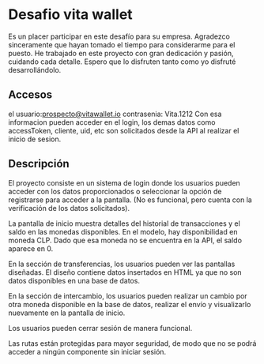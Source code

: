 # Desafio vita wallet
Es un placer participar en este desafío para su empresa. Agradezco sinceramente que hayan tomado el tiempo para considerarme para el puesto. He trabajado en este proyecto con gran dedicación y pasión, cuidando cada detalle. Espero que lo disfruten tanto como yo disfruté desarrollándolo.

## Accesos

el usuario:prospecto@vitawallet.io
contrasenia: Vita.1212
Con esa informacion pueden acceder en el login, los demas datos como accessToken, cliente, uid, etc son solicitados desde la API al realizar el inicio de sesion.

## Descripción

El proyecto consiste en un sistema de login donde los usuarios pueden acceder con los datos proporcionados o seleccionar la opción de registrarse para acceder a la pantalla. (No es funcional, pero cuenta con la verificación de los datos solicitados).

La pantalla de inicio muestra detalles del historial de transacciones y el saldo en las monedas disponibles. En el modelo, hay disponibilidad en moneda CLP. Dado que esa moneda no se encuentra en la API, el saldo aparece en 0.

En la sección de transferencias, los usuarios pueden ver las pantallas diseñadas. El diseño contiene datos insertados en HTML ya que no son datos disponibles en una base de datos.

En la sección de intercambio, los usuarios pueden realizar un cambio por otra moneda disponible en la base de datos, realizar el envío y visualizarlo nuevamente en la pantalla de inicio.

Los usuarios pueden cerrar sesión de manera funcional.

Las rutas están protegidas para mayor seguridad, de modo que no se podrá acceder a ningún componente sin iniciar sesión.





